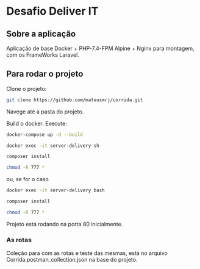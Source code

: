 # Desafio Deliver IT

## Sobre a aplicação

Aplicação de base Docker + PHP-7.4-FPM Alpine + Nginx
para montagem, com os FrameWorks Laravel.

## Para rodar o projeto

Clone o projeto:
```sh
git clone https://github.com/mateusmrj/corrida.git
```
Navege até a pasta do projeto.

Build o docker.
Execute:

```sh
docker-compose up -d --build

docker exec -it server-delivery sh

composer install

chmod -R 777 *
```
ou, se for o caso

```sh
docker exec -it server-delivery bash

composer install

chmod -R 777 *
```

Projeto está rodando na porta 80 inicialmente.

### As rotas 
Coleção para com as rotas e teste das mesmas,
está no arquivo Corrida.postman_collection.json na base do projeto.

